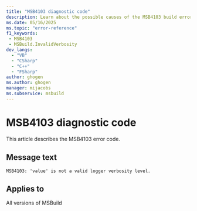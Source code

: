 ```yaml
---
title: "MSB4103 diagnostic code"
description: Learn about the possible causes of the MSB4103 build error, and get troubleshooting tips.
ms.date: 05/16/2025
ms.topic: "error-reference"
f1_keywords:
 - MSB4103
 - MSBuild.InvalidVerbosity
dev_langs:
  - "VB"
  - "CSharp"
  - "C++"
  - "FSharp"
author: ghogen
ms.author: ghogen
manager: mijacobs
ms.subservice: msbuild
---
```


# MSB4103 diagnostic code

<!-- :::ErrorDefinitionDescription::: -->
<!-- :::editable-content name="introDescription"::: -->
This article describes the MSB4103 error code.
<!-- :::editable-content-end::: -->

## Message text

<!-- :::editable-content name="messageText"::: -->
`MSB4103: 'value' is not a valid logger verbosity level.`
<!-- :::editable-content-end::: -->
<!-- MSB4103: "{0}" is not a valid logger verbosity level. -->

<!-- :::editable-content name="postOutputDescription"::: -->
<!--
{StrBegin="MSB4103: "}
-->
<!-- :::editable-content-end::: -->
<!-- :::ErrorDefinitionDescription-end::: -->

## Applies to

All versions of MSBuild

